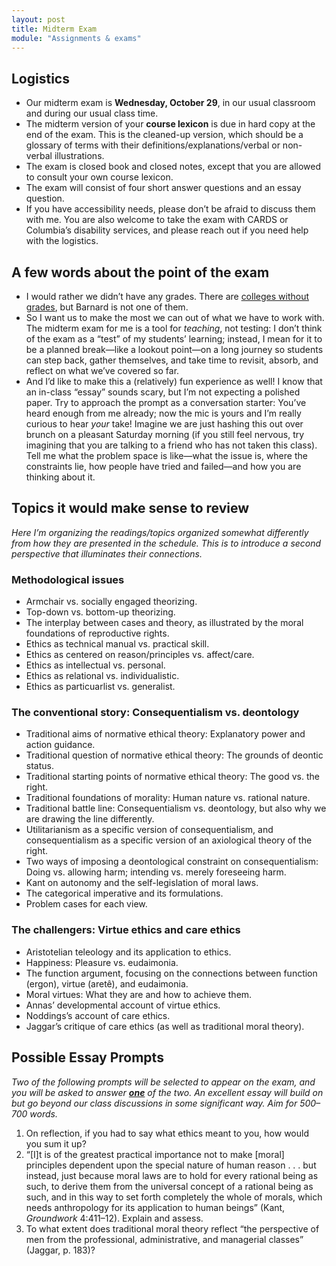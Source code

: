 ```yaml
---
layout: post
title: Midterm Exam
module: "Assignments & exams"
---
```


## Logistics

- Our midterm exam is **Wednesday, October 29**, in our usual classroom and during our usual class time.
- The midterm version of your **course lexicon** is due in hard copy at the end of the exam. This is the cleaned-up version, which should be a glossary of terms with their definitions/explanations/verbal or non-verbal illustrations.
- The exam is closed book and closed notes, except that you are allowed to consult your own course lexicon.
- The exam will consist of four short answer questions and an essay question.
- If you have accessibility needs, please don’t be afraid to discuss them with me. You are also welcome to take the exam with CARDS or Columbia’s disability services, and please reach out if you need help with the logistics.

## A few words about the point of the exam

- I would rather we didn’t have any grades. There are [colleges without grades](https://gradingforgrowth.com/p/a-college-that-has-never-had-grades), but Barnard is not one of them.
- So I want us to make the most we can out of what we have to work with. The midterm exam for me is a tool for *teaching*, not testing: I don’t think of the exam as a “test” of my students’ learning; instead, I mean for it to be a planned break—like a lookout point—on a long journey so students can step back, gather themselves, and take time to revisit, absorb, and reflect on what we’ve covered so far.
- And I’d like to make this a (relatively) fun experience as well! I know that an in-class “essay” sounds scary, but I’m not expecting a polished paper. Try to approach the prompt as a conversation starter: You’ve heard enough from me already; now the mic is yours and I’m really curious to hear *your* take! Imagine we are just hashing this out over brunch on a pleasant Saturday morning (if you still feel nervous, try imagining that you are talking to a friend who has not taken this class). Tell me what the problem space is like—what the issue is, where the constraints lie, how people have tried and failed—and how you are thinking about it.

## Topics it would make sense to review

*Here I’m organizing the readings/topics organized somewhat differently from how they are presented in the schedule. This is to introduce a second perspective that illuminates their connections.* 

### Methodological issues

- Armchair vs. socially engaged theorizing.
- Top-down vs. bottom-up theorizing.
- The interplay between cases and theory, as illustrated by the moral foundations of reproductive rights.
- Ethics as technical manual vs. practical skill.
- Ethics as centered on reason/principles vs. affect/care.
- Ethics as intellectual vs. personal.
- Ethics as relational vs. individualistic.
- Ethics as particuarlist vs. generalist.

### The conventional story: Consequentialism vs. deontology

- Traditional aims of normative ethical theory: Explanatory power and action guidance.
- Traditional question of normative ethical theory: The grounds of deontic status.
- Traditional starting points of normative ethical theory: The good vs. the right.
- Traditional foundations of morality: Human nature vs. rational nature.
- Traditional battle line: Consequentialism vs. deontology, but also why we are drawing the line differently.
- Utilitarianism as a specific version of consequentialism, and consequentialism as a specific version of an axiological theory of the right.
- Two ways of imposing a deontological constraint on consequentialism: Doing vs. allowing harm; intending vs. merely foreseeing harm.
- Kant on autonomy and the self-legislation of moral laws.
- The categorical imperative and its formulations.
- Problem cases for each view.

### The challengers: Virtue ethics and care ethics

- Aristotelian teleology and its application to ethics.
- Happiness: Pleasure vs. eudaimonia.
- The function argument, focusing on the connections between function (ergon), virtue (aretê), and eudaimonia.
- Moral virtues: What they are and how to achieve them.
- Annas’ developmental account of virtue ethics.
- Noddings’s account of care ethics.
- Jaggar’s critique of care ethics (as well as traditional moral theory).

## Possible Essay Prompts

*Two of the following prompts will be selected to appear on the exam, and you will be asked to answer <u><strong>one</strong></u> of the two. An excellent essay will build on but go beyond our class discussions in some significant way. Aim for 500–700 words.*

1. On reflection, if you had to say what ethics meant to you, how would you sum it up?
2. “[I]t is of the greatest practical importance not to make [moral] principles dependent upon the special nature of human reason . . . but instead, just because moral laws are to hold for every rational being as such, to derive them from the universal concept of a rational being as such, and in this way to set forth completely the whole of morals, which needs anthropology for its application to human beings” (Kant, *Groundwork* 4:411–12). Explain and assess.
3. To what extent does traditional moral theory reflect “the perspective of men from the professional, administrative, and managerial classes” (Jaggar, p. 183)?
